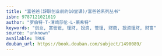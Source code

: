 ```yaml
---
title: "富爸爸(辞职创业前的10堂课)/富爸爸系列丛书"
isbn: 9787121021619
author: "罗伯特·T·清崎莎伦·L·莱希特"
keywords: "创业, 富爸爸, 理财, 投资, 管理, 财商, 投资理财, 财富"
source: "unknown"
available: TRUE
douban_url: https://book.douban.com/subject/1490089/
---
```

